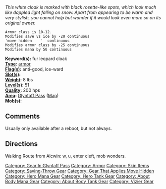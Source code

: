 *This white cloak is marked with black rosette-like spots, which look
much like dappled light falling on snow. Apart from appearing to be warm
and very stylish, you cannot help but wonder if it would look even more
so on its original owner.*

`Armor class is 10-12.`  
`Modifies save vs ice by -20 continuous`  
`'move hidden    '  continuous`  
`Modifies armor class by -25 continuous`  
`Modifies mana by 50 continuous`

**Keyword(s):** fur leopard cloak  
**[Type](:Category:_Object_Types "wikilink"):**
[armor](:Category:_Armor "wikilink")  
**[Flag(s)](:Category:_Object_Flags "wikilink"):** anti-good, ice-ward  
**[Slot(s)](Object_Slots "wikilink"):** <worn about body>  
**[Weight](Object_Weight "wikilink"):** 8 lbs  
**[Level(s)](Object_Level "wikilink"):** 51  
**[Quality](Object_Quality "wikilink"):** 200 hps  
**[Area](:Category:_Areas "wikilink"):** [ Glyntaff
Pass](:Category:_Glyntaff_Pass "wikilink")
([Map](Glyntaff_Pass_Map "wikilink"))  
**[Mob(s)](:Category:_Mobs "wikilink"):**  

## Comments

Usually only available after a reboot, but not always.

## Directions

Walking Route from Alcwin: w, u, enter cleft, mob wonders.

[Category: Gear In Glyntaff
Pass](Category:_Gear_In_Glyntaff_Pass "wikilink") [Category:
Armor](Category:_Armor "wikilink") [Category: Skin
Items](Category:_Skin_Items "wikilink") [Category: Saving-Throw
Gear](Category:_Saving-Throw_Gear "wikilink") [Category: Gear That
Applies Move Hidden](Category:_Gear_That_Applies_Move_Hidden "wikilink")
[Category: Hero Mana Gear](Category:_Hero_Mana_Gear "wikilink")
[Category: Hero Tank Gear](Category:_Hero_Tank_Gear "wikilink")
[Category: About Body Mana
Gear](Category:_About_Body_Mana_Gear "wikilink") [Category: About Body
Tank Gear](Category:_About_Body_Tank_Gear "wikilink") [Category: Vizier
Gear](Category:_Vizier_Gear "wikilink")
